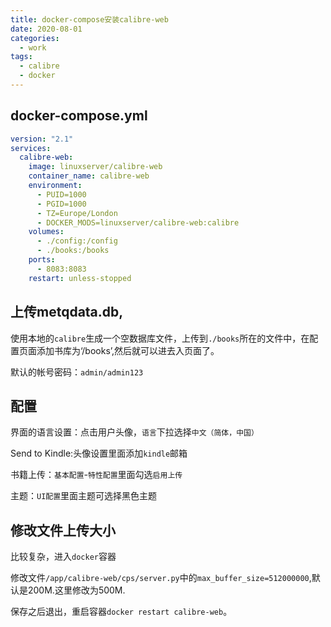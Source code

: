 ```yaml
---
title: docker-compose安装calibre-web
date: 2020-08-01
categories:
  - work
tags:
  - calibre
  - docker
---
```


## docker-compose.yml

```yaml
version: "2.1"
services:
  calibre-web:
    image: linuxserver/calibre-web
    container_name: calibre-web
    environment:
      - PUID=1000
      - PGID=1000
      - TZ=Europe/London
      - DOCKER_MODS=linuxserver/calibre-web:calibre
    volumes:
      - ./config:/config
      - ./books:/books
    ports:
      - 8083:8083
    restart: unless-stopped
```

## 上传metqdata.db,

使用本地的`calibre`生成一个空数据库文件，上传到`./books`所在的文件中，在配置页面添加书库为‘/books’,然后就可以进去入页面了。

默认的帐号密码：`admin/admin123`

## 配置

界面的语言设置：点击用户头像，`语言`下拉选择`中文（简体，中国）`

Send to Kindle:头像设置里面添加`kindle`邮箱

书籍上传：`基本配置`-`特性配置`里面勾选`启用上传`

主题：`UI配置`里面主题可选择黑色主题

## 修改文件上传大小

比较复杂，进入`docker`容器

修改文件`/app/calibre-web/cps/server.py`中的`max_buffer_size=512000000`,默认是200M.这里修改为500M.

保存之后退出，重启容器`docker restart calibre-web`。
